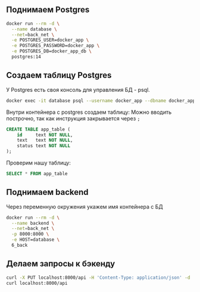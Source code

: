 ## Поднимаем Postgres
```bash
docker run --rm -d \
  --name database \
  --net=back_net \
  -e POSTGRES_USER=docker_app \
  -e POSTGRES_PASSWORD=docker_app \
  -e POSTGRES_DB=docker_app_db \
  postgres:14
```

## Создаем таблицу Postgres
У Postgres есть своя консоль для управления БД - psql.
``` bash
docker exec -it database psql --username docker_app --dbname docker_app_db
```
Внутри контейнера с postgres создаем таблицу:
Можно вводить построчно, так как инструкция закрывается через ```;```
```SQL
CREATE TABLE app_table (
    id     text NOT NULL,
    text   text NOT NULL,
    status text NOT NULL
);
```
Проверим нашу таблицу:
```SQL
SELECT * FROM app_table
```

## Поднимаем backend
Через переменную окружения укажем имя контейнера с БД
``` bash
docker run --rm -d \
  --name backend \
  --net=back_net \
  -p 8000:8000 \
  -e HOST=database \
  6_back
```

## Делаем запросы к бэкенду
```bash
curl -X PUT localhost:8000/api -H 'Content-Type: application/json' -d '{"text":"Buy cheese","status":"active"}'
curl localhost:8000/api
```